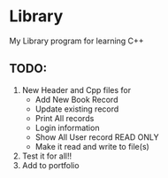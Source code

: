 # Library
My Library program for learning C++


## TODO:
1. New Header and Cpp files for
    - Add New Book Record   
    - Update existing record    
    - Print All records    
    - Login information    
    - Show All User record READ ONLY  
    - Make it read and write to file(s)  
2. Test it for all!!
3. Add to portfolio
